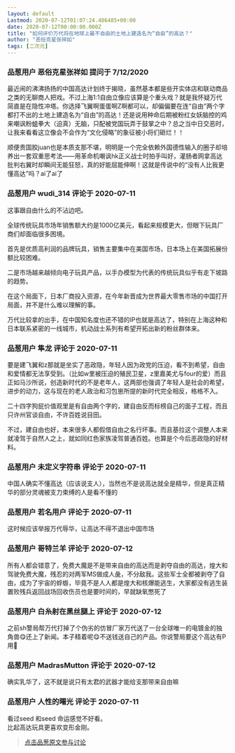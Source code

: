 ```yaml
---
layout: default
Lastmod: 2020-07-12T01:07:24.486485+00:00
date: 2020-07-12T00:00:00.000Z
title: "如何评价万代将在地球上最不自由的土地上建造名为“自由”的高达？"
author: "恶俗克星张祥如"
tags: [二次元]
---
```



### 品葱用户 **恶俗克星张祥如** 提问于 7/12/2020
    
最近闹的沸沸扬扬的中国高达计划终于揭晓，虽然基本都是些开实体店和联动商品之类的无聊商人把戏。不过上海1:1自由立像应该算是个重头戏？就是我怀疑万代简直是在隐性冲塔。你选择飞翼啊蛋蛋啊Z啊都可以，却偏偏要在连“自由”两个字都打不出的土地上建造名为“自由”的高达！还是说用种命后期被粉红女妖脑控的鸡来嘲讽粉蛆拳大（迫真）无脑，只配被党国玩弄于鼓掌之中？总之当中日交恶时，让我来看看这立像会不会作为“文化侵略”的象征被小将们砸烂！！  
  
顺便贵国胶juan也是本质支那不堪，明明是一个完全依赖外国德性输入的圈子却培养出一套双重思考法——用革命机嘲讽hk正义战士时拍手叫好，灌肠者网拿高达批判右翼时却瞬间无能狂怒，真的好能屈能伸啊！这就是传说中的“没有人比我更懂高达”吗？ai了ai了
    
                

### 品葱用户 **wudi_314** 评论于 2020-07-11
        
这事跟自由什么的不沾边吧。  
  
全球传统玩具市场年销售额大约是1000亿美元，看起来规模更大，但眼下玩具厂商们却面临很多困境。  
  
首先是优质高利润的品牌玩具，销售主要集中在美国市场，日本场上在美国拓展份额比较困难。  
  
二是市场越来越倾向电子玩具产品，以手办模型为代表的传统玩具似乎有走下坡路的趋势。  
  
在这个局面下，日本厂商投入资源，在今年新晋成为世界最大零售市场的中国打开局面，并不是什么难以理解的事。  
  
万代比较拿的出手，在中国知名度也还不错的IP也就是高达了，特别在上海这种和日本联系紧密的一线城市，机动战士系列有希望开拓出新的粉丝群体来。
        
                

### 品葱用户 **隼龙** 评论于 2020-07-11
        
要是建飞翼和z那就是坐实了恶政隐，年轻人因为政党的压迫，看不到希望，自由和爱情都无法享受到。（比如w里被压迫的殖民卫星，z里嘉美尤与four的爱）而且正如马沙所说，创造新时代的不是老年人，这两部也强调了年轻人是社会的希望，进步的动力，这与现在的老人政治和习包崽所提的新时代完全相反，格格不入。  
  
二十四字狗屁价值观里是有自由两个字的，建自由反而标榜自己的面子工程，而且只许州官谈自由，不许百姓说目田。  
  
不过，建自由也好，本来很多人都假借自由之名行坏事。而且基拉这个调整人本来就凌驾于自然人之上，就如同红色家族凌驾普通百姓。也算是个今后恶政隐的好材料。
        
                

### 品葱用户 **未定义字符串** 评论于 2020-07-11
        
中国人确实不懂高达（应该说支人），当然也不是说高达就全是精华，但是真正精华的部分灵魂被支力束缚的人是看不懂的
        
                

### 品葱用户 **若名用户** 评论于 2020-07-11
        
这时候应该举报万代辱华，让高达不得不退出中国市场
        
                

### 品葱用户 **哥特兰羊** 评论于 2020-07-12
        
所有人都会错意了，免费大魔是不是带来自由的高达而是剥夺自由的高达，煌大和驾驶免费大魔，残忍的对两军MS做成人彘，不分敌我。这些军士全都被剥夺了自由，成为了宇宙的蜉蝣，毕竟不是人人都是煌大和核爆能逃生，大家都没有逃生装置败残兵返回战场回收伤员也是要时间的，早就缺氧憋死了
        
                

### 品葱用户 **白糸射在黑丝腿上** 评论于 2020-07-12
        
之前sh警局帮万代打掉了个伪劣的仿冒厂家万代送了一台全球唯一的电镀金的独角兽😋还上了新闻。本子精着呢😋不送钱送自己的产品。你说警局要这个高达有P用🤔
        
                

### 品葱用户 **MadrasMutton** 评论于 2020-07-12
        
确实乳华了，这不就是说只有太君的武器才能给支那带来自由嘛
        
                

### 品葱用户 **人性的曙光** 评论于 2020-07-11
        
看过seed 和seed 命运感觉不好看。  
比起高达玩具更喜欢变形金刚。
        
                





> [点击品葱原文参与讨论](https://pincong.rocks/question/28387)

